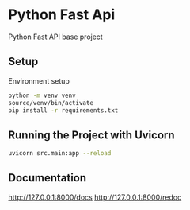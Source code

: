 # Python Fast Api

Python Fast API base project

## Setup

Environment setup
```bash
python -m venv venv
source/venv/bin/activate
pip install -r requirements.txt
```

## Running the Project with Uvicorn
```bash
uvicorn src.main:app --reload
```

## Documentation

http://127.0.0.1:8000/docs
http://127.0.0.1:8000/redoc